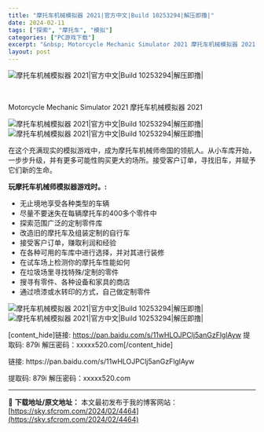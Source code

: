 ```yaml
---
title: "摩托车机械模拟器 2021|官方中文|Build 10253294|解压即撸|"
date: 2024-02-11
tags: ["探索", "摩托车", "模拟"]
categories: ["PC游戏下载"]
excerpt: "&nbsp; Motorcycle Mechanic Simulator 2021 摩托车机械模拟器 2021 在这个充满现实的模拟游戏中，成为摩托车机械师帝国的领航人。从小车库开始，一步步升级，并有更多可能性购买更大的场所。接受客户订单，寻找旧车，并赋予它们新的生命。 玩摩托车机械师模拟器游戏时。&hellip;"
layout: post
---
```


<img title="header.jpg" src="https://img.piclabo.xyz/2023/02/28/6bf82caca0dae.jpg" alt="摩托车机械模拟器 2021|官方中文|Build 10253294|解压即撸|" />

&nbsp;

Motorcycle Mechanic Simulator 2021 摩托车机械模拟器 2021

<img src="https://cdn.cloudflare.steamstatic.com/steam/apps/1078760/extras/discord.gif?t=1675090621" alt="摩托车机械模拟器 2021|官方中文|Build 10253294|解压即撸|" />

<img src="https://cdn.cloudflare.steamstatic.com/steam/apps/1078760/extras/3.png?t=1675090621" alt="摩托车机械模拟器 2021|官方中文|Build 10253294|解压即撸|" />

在这个充满现实的模拟游戏中，成为摩托车机械师帝国的领航人。从小车库开始，一步步升级，并有更多可能性购买更大的场所。接受客户订单，寻找旧车，并赋予它们新的生命。

<strong>玩摩托车机械师模拟器游戏时。:</strong>
<ul>
 	<li>无止境地享受各种类型的车辆</li>
 	<li>尽量不要迷失在每辆摩托车的400多个零件中</li>
 	<li>探索范围广泛的定制零件库</li>
 	<li>改造旧的摩托车及组装定制的自行车</li>
 	<li>接受客户订单，赚取利润和经验</li>
 	<li>在各种可用的车库中进行选择，并对其进行装修</li>
 	<li>在试车场上检测你的摩托车性能如何</li>
 	<li>在垃圾场里寻找特殊/定制的零件</li>
 	<li>搜寻有零件、各种设备和家具的商店</li>
 	<li>通过喷漆或水转印的方式，自己做定制零件</li>
</ul>
<img src="https://cdn.cloudflare.steamstatic.com/steam/apps/1078760/extras/2.png?t=1675090621" alt="摩托车机械模拟器 2021|官方中文|Build 10253294|解压即撸|" />
<img src="https://cdn.cloudflare.steamstatic.com/steam/apps/1078760/extras/1.png?t=1675090621" alt="摩托车机械模拟器 2021|官方中文|Build 10253294|解压即撸|" />

[content_hide]链接: https://pan.baidu.com/s/11wHLOJPClj5anGzFlglAyw
提取码: 879i
解压密码：xxxxx520.com[/content_hide]

<!--wechatfans start-->链接: https://pan.baidu.com/s/11wHLOJPClj5anGzFlglAyw
提取码: 879i
解压密码：xxxxx520.com<!--wechatfans end-->

---
📖 **下载地址/原文地址：** 本文最初发布于我的博客网站：[https://sky.sfcrom.com/2024/02/4464](https://sky.sfcrom.com/2024/02/4464)
